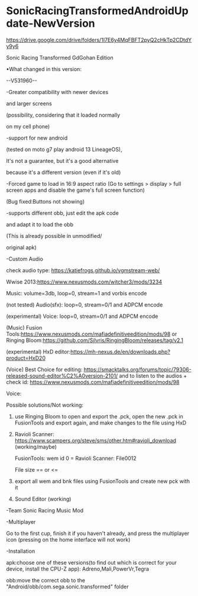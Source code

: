 # SonicRacingTransformedAndroidUpdate-NewVersion
https://drive.google.com/drive/folders/1I7E6y4MqFBFT2pyQ2cHkTp2CDtdYy9y6

Sonic Racing Transformed GdGohan Edition

•What changed in this version:

--V531960--

-Greater compatibility with newer devices 

and larger screens

(possibility, considering that it loaded normally 

on my cell phone)

-support for new android

(tested on moto g7 play android 13 LineageOS),

It's not a guarantee, but it's a good alternative 

because it's a different version (even if it's old) 

-Forced game to load in 16:9 aspect ratio (Go to settings > display > full screen apps and disable the game's full screen function)

(Bug fixed:Buttons not showing)

-supports different obb, just edit the apk code 

and adapt it to load the obb 

(This is already possible in unmodified/

original apk)

-Custom Audio

check audio type: https://katiefrogs.github.io/vgmstream-web/

Wwise 2013:https://www.nexusmods.com/witcher3/mods/3234

Music: volume=3db, loop=0, stream=1 and vorbis encode

(not tested) Audio(sfx): loop=0, stream=0/1 and ADPCM encode

(experimental) Voice: loop=0, stream=0/1 and ADPCM encode

(Music) Fusion Tools:https://www.nexusmods.com/mafiadefinitiveedition/mods/98 or Ringing Bloom:https://github.com/Silvris/RingingBloom/releases/tag/v2.1

(experimental) HxD editor:https://mh-nexus.de/en/downloads.php?product=HxD20

(Voice) Best Choice for editing: https://smacktalks.org/forums/topic/79306-released-sound-editor%C2%A0version-2101/ and
to listen to the audios + check id: https://www.nexusmods.com/mafiadefinitiveedition/mods/98

Voice:

Possible solutions/Not working: 

1. use Ringing Bloom to open and export the .pck, open the new .pck in FusionTools and export again, and make changes to the file using HxD

2. 	Ravioli Scanner: https://www.scampers.org/steve/sms/other.htm#ravioli_download (working/maybe)

    FusionTools: wem id 0 = Ravioli Scanner: File0012

    File size == or <=

3.  export all wem and bnk files using FusionTools and create new pck with it

4. Sound Editor (working)

-Team Sonic Racing Music Mod

-Multiplayer

Go to the first cup, finish it if you haven't already, and press the multiplayer icon (pressing on the home interface will not work)

-Installation

apk:choose one of these versions(to find out which is correct for your device, install the CPU-Z app):
Adreno,Mali,PowerVr,Tegra

obb:move the correct obb to the "Android/obb/com.sega.sonic.transformed" folder

